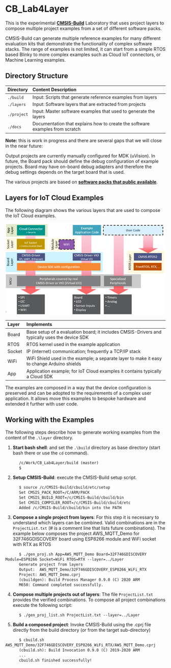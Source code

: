 # CB_Lab4Layer

This is the experimental [__CMSIS-Build__](https://arm-software.github.io/CMSIS_5/Build/html/index.html) Laboratory that uses project layers to compose multiple project examples 
from a set of different software packs.  

CMSIS-Build can generate multiple reference examples for many different evaluation kits that demonstrate the 
functionality of complex software stacks.  The range of examples is not limited, it can start from a simple 
RTOS based Blinky to more complex examples such as Cloud IoT connectors, or Machine Learning examples.

## Directory Structure

Directory    | Content Description
:------------|:----------------
`./build`    | Input: Scripts that generate reference examples from layers
`./layers`   | Input: Software layers that are extracted from projects
`./project`  | Input: Master software examples that used to generate the layers
`./docs`     | Documentation that explains how to create the software examples from scratch

__Note:__ this is work in progress and there are several gaps that we will close in the near future:

Output projects are currently manually configured for MDK (uVision).  In future, the Board pack should define the debug configuration of example projects.
Board may have on-board debug adapters and therefore the debug settings depends on the target board that is used.

The various projects are based on [__software packs that public available__](./Pack.md).

## Layers for IoT Cloud Examples

The following diagram shows the various layers that are used to compose the IoT Cloud examples.

![Layers explained](Layers_explained.png)

Layer        | Implements 
:------------|:----------------
Board        | Base setup of a evaluation board; it includes CMSIS-Drivers and typically uses the device SDK
RTOS         | RTOS kernel used in the example application
Socket       | IP (internet) communication; frequently a TCP/IP stack
WiFi         | WiFi Shield used in the example; a separate layer to make it easy to change Arduino shields
App          | Application example; for IoT Cloud examples it contains typically a Cloud SDK

The examples are composed in a way that the device configuration is preserved and can be adopted to the
requirements of a complex user application. It allows move this examples to bespoke hardware and extended
it further with user code.

## Working with the Examples

The following steps describe how to generate working examples from the content of the `.\layer` directory.

1. __Start bash shell__: and set  the  `.\build` directory as base directory (start bash there or use the `cd` command).
```
      /c/Work/CB_Lab4Layer/build (master)
      $
```

2. __Setup CMSIS-Build__: execute the CMSIS-Build setup script.
```
      $ source /c/CMSIS-Build/cbuild/etc/setup
      Set CMSIS_PACK_ROOT=/C/ARM/PACK
      Set CMSIS_BUILD_ROOT=/c/CMSIS-Build/cbuild/bin
      Set CMSIS_COMPILER_ROOT=/c/CMSIS-Build/cbuild/etc
      Added /c/CMSIS-Build/cbuild/bin into the PATH
```

3. __Compose a single project from layers__: For this step it is necessary to understand which layers can be combined. Valid combinations are in the `ProjectList.txt` (# is a comment line that lists future combinations). 
   The example below composes the project AWS_MQTT_Demo for 32F746GDISCOVERY board using ESP8266 module and WiFi socket with RTX as RTOS
```
      $ ./gen_proj.sh App=AWS_MQTT_Demo Board=32F746GDISCOVERY Module=ESP8266 Socket=WiFi RTOS=RTX --layer=../Layer
      Generate project from layers
      Output:  AWS_MQTT_Demo/32F746GDISCOVERY_ESP8266_WiFi_RTX
      Project: AWS_MQTT_Demo.cprj
      (cbuildgen): Build Process Manager 0.9.0 (C) 2020 ARM
      M650: Command completed successfully.
```

4. __Compose multiple projects out of layers__: The file `ProjectList.txt` provides the verified combinations. To compose all project combinations execute the following script:
```
      $ ./gen_proj_list.sh ProjectList.txt --layer=../Layer
```

5. __Build a composed project__:
Invoke CMSIS-Build using the .cprj file directly from the build directory (or from the target sub-directory)
```
      $ cbuild.sh AWS_MQTT_Demo/32F746GDISCOVERY_ESP8266_WiFi_RTX/AWS_MQTT_Demo.cprj
      (cbuild.sh): Build Invocation 0.9.0 (C) 2019-2020 ARM
      ... 
      cbuild.sh finished successfully!
```
